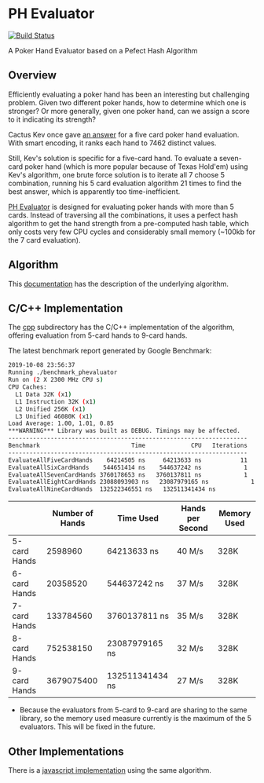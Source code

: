 # PH Evaluator

[![Build Status](https://travis-ci.com/HenryRLee/PokerHandEvaluator.svg?branch=master)](https://travis-ci.com/HenryRLee/PokerHandEvaluator)

A Poker Hand Evaluator based on a Pefect Hash Algorithm

## Overview

Efficiently evaluating a poker hand has been an interesting but challenging
problem. Given two different poker hands, how to determine which one is
stronger? Or more generally, given one poker hand, can we assign a score to
it indicating its strength?

Cactus Kev once gave [an answer](http://suffe.cool/poker/evaluator.html) for
a five card poker hand evaluation. With smart encoding, it ranks each hand
to 7462 distinct values.

Still, Kev's solution is specific for a five-card hand. To evaluate a seven-
card poker hand (which is more popular because of Texas Hold'em) using Kev's
algorithm, one brute force solution is to iterate all 7 choose 5 combination,
running his 5 card evaluation algorithm 21 times to find the best answer,
which is apparently too time-inefficient.

[PH Evaluator](https://github.com/HenryRLee/PokerHandEvaluator) is designed
for evaluating poker hands with more than 5 cards. Instead of traversing all
the combinations, it uses a perfect hash algorithm to get the hand strength
from a pre-computed hash table, which only costs very few CPU cycles and
considerably small memory (~100kb for the 7 card evaluation).

## Algorithm

This [documentation](Documentation/Algorithm.md) has the description of the
underlying algorithm.

## C/C++ Implementation

The [cpp](cpp) subdirectory has the C/C++ implementation of the algorithm,
offering evaluation from 5-card hands to 9-card hands.

The latest benchmark report generated by Google Benchmark:

```bash
2019-10-08 23:56:37
Running ./benchmark_phevaluator
Run on (2 X 2300 MHz CPU s)
CPU Caches:
  L1 Data 32K (x1)
  L1 Instruction 32K (x1)
  L2 Unified 256K (x1)
  L3 Unified 46080K (x1)
Load Average: 1.00, 1.01, 0.85
***WARNING*** Library was built as DEBUG. Timings may be affected.
--------------------------------------------------------------------
Benchmark                          Time             CPU   Iterations
--------------------------------------------------------------------
EvaluateAllFiveCardHands    64214505 ns     64213633 ns           11
EvaluateAllSixCardHands    544651414 ns    544637242 ns            1
EvaluateAllSevenCardHands 3760178653 ns   3760137811 ns            1
EvaluateAllEightCardHands 23088093903 ns   23087979165 ns            1
EvaluateAllNineCardHands  132522346551 ns   132511341434 ns            1
```

|   | Number of Hands | Time Used | Hands per Second | Memory Used |
|---|---|---|---|---|
| 5-card Hands | 2598960 | 64213633 ns | 40 M/s | 328K |
| 6-card Hands | 20358520 | 544637242 ns | 37 M/s | 328K |
| 7-card Hands | 133784560 | 3760137811 ns | 35 M/s | 328K |
| 8-card Hands | 752538150 | 23087979165 ns | 32 M/s | 328K |
| 9-card Hands | 3679075400 | 132511341434 ns | 27 M/s | 328K |

* Because the evaluators from 5-card to 9-card are sharing to the same library,
  so the memory used measure currently is the maximum of the 5 evaluators.
  This will be fixed in the future.

## Other Implementations

There is a [javascript implementation](https://github.com/thlorenz/phe) using
the same algorithm.


